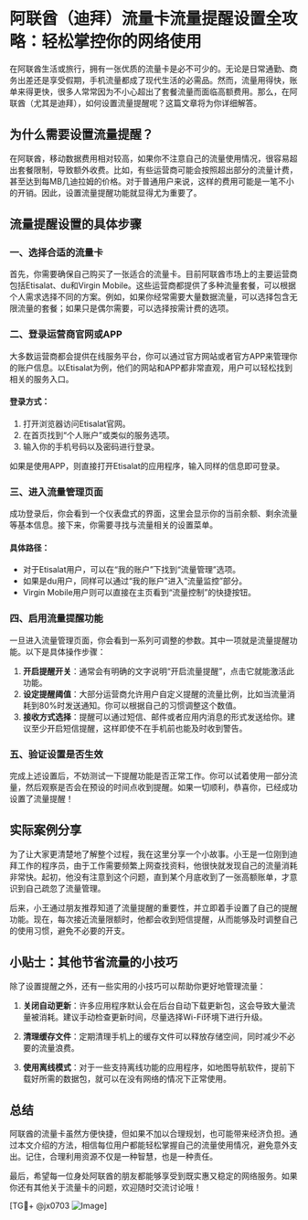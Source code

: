 # 阿联酋（迪拜）流量卡流量提醒设置全攻略：轻松掌控你的网络使用

在阿联酋生活或旅行，拥有一张优质的流量卡是必不可少的。无论是日常通勤、商务出差还是享受假期，手机流量都成了现代生活的必需品。然而，流量用得快，账单来得更快，很多人常常因为不小心超出了套餐流量而面临高额费用。那么，在阿联酋（尤其是迪拜），如何设置流量提醒呢？这篇文章将为你详细解答。

## 为什么需要设置流量提醒？

在阿联酋，移动数据费用相对较高，如果你不注意自己的流量使用情况，很容易超出套餐限制，导致额外收费。比如，有些运营商可能会按照超出部分的流量计费，甚至达到每MB几迪拉姆的价格。对于普通用户来说，这样的费用可能是一笔不小的开销。因此，设置流量提醒功能就显得尤为重要了。

## 流量提醒设置的具体步骤

### 一、选择合适的流量卡

首先，你需要确保自己购买了一张适合的流量卡。目前阿联酋市场上的主要运营商包括Etisalat、du和Virgin Mobile。这些运营商都提供了多种流量套餐，可以根据个人需求选择不同的方案。例如，如果你经常需要大量数据流量，可以选择包含无限流量的套餐；如果只是偶尔需要，可以选择按需计费的选项。

### 二、登录运营商官网或APP

大多数运营商都会提供在线服务平台，你可以通过官方网站或者官方APP来管理你的账户信息。以Etisalat为例，他们的网站和APP都非常直观，用户可以轻松找到相关的服务入口。

#### 登录方式：
1. 打开浏览器访问Etisalat官网。
2. 在首页找到“个人账户”或类似的服务选项。
3. 输入你的手机号码以及密码进行登录。

如果是使用APP，则直接打开Etisalat的应用程序，输入同样的信息即可登录。

### 三、进入流量管理页面

成功登录后，你会看到一个仪表盘式的界面，这里会显示你的当前余额、剩余流量等基本信息。接下来，你需要寻找与流量相关的设置菜单。

#### 具体路径：
- 对于Etisalat用户，可以在“我的账户”下找到“流量管理”选项。
- 如果是du用户，同样可以通过“我的账户”进入“流量监控”部分。
- Virgin Mobile用户则可以直接在主页看到“流量控制”的快捷按钮。

### 四、启用流量提醒功能

一旦进入流量管理页面，你会看到一系列可调整的参数。其中一项就是流量提醒功能。以下是具体操作步骤：

1. **开启提醒开关**：通常会有明确的文字说明“开启流量提醒”，点击它就能激活此功能。
2. **设定提醒阈值**：大部分运营商允许用户自定义提醒的流量比例，比如当流量消耗到80%时发送通知。你可以根据自己的习惯调整这个数值。
3. **接收方式选择**：提醒可以通过短信、邮件或者应用内消息的形式发送给你。建议至少开启短信提醒，这样即使不在手机前也能及时收到警告。

### 五、验证设置是否生效

完成上述设置后，不妨测试一下提醒功能是否正常工作。你可以试着使用一部分流量，然后观察是否会在预设的时间点收到提醒。如果一切顺利，恭喜你，已经成功设置了流量提醒！

## 实际案例分享

为了让大家更清楚地了解整个过程，我在这里分享一个小故事。小王是一位刚到迪拜工作的程序员，由于工作需要频繁上网查找资料，他很快就发现自己的流量消耗非常快。起初，他没有注意到这个问题，直到某个月底收到了一张高额账单，才意识到自己疏忽了流量管理。

后来，小王通过朋友推荐知道了流量提醒的重要性，并立即着手设置了自己的提醒功能。现在，每次接近流量限额时，他都会收到短信提醒，从而能够及时调整自己的使用习惯，避免不必要的开支。

## 小贴士：其他节省流量的小技巧

除了设置提醒之外，还有一些实用的小技巧可以帮助你更好地管理流量：

1. **关闭自动更新**：许多应用程序默认会在后台自动下载更新包，这会导致大量流量被消耗。建议手动检查更新时间，尽量选择Wi-Fi环境下进行升级。
   
2. **清理缓存文件**：定期清理手机上的缓存文件可以释放存储空间，同时减少不必要的流量浪费。
   
3. **使用离线模式**：对于一些支持离线功能的应用程序，如地图导航软件，提前下载好所需的数据包，就可以在没有网络的情况下正常使用。

## 总结

阿联酋的流量卡虽然方便快捷，但如果不加以合理规划，也可能带来经济负担。通过本文介绍的方法，相信每位用户都能轻松掌握自己的流量使用情况，避免意外支出。记住，合理利用资源不仅是一种智慧，也是一种责任。

最后，希望每一位身处阿联酋的朋友都能够享受到既实惠又稳定的网络服务。如果你还有其他关于流量卡的问题，欢迎随时交流讨论哦！

[TG💪+ @jx0703 ![Image](https://github.com/user-attachments/assets/dbca1d08-cadb-493c-b0ec-ad6f7a83f270)]